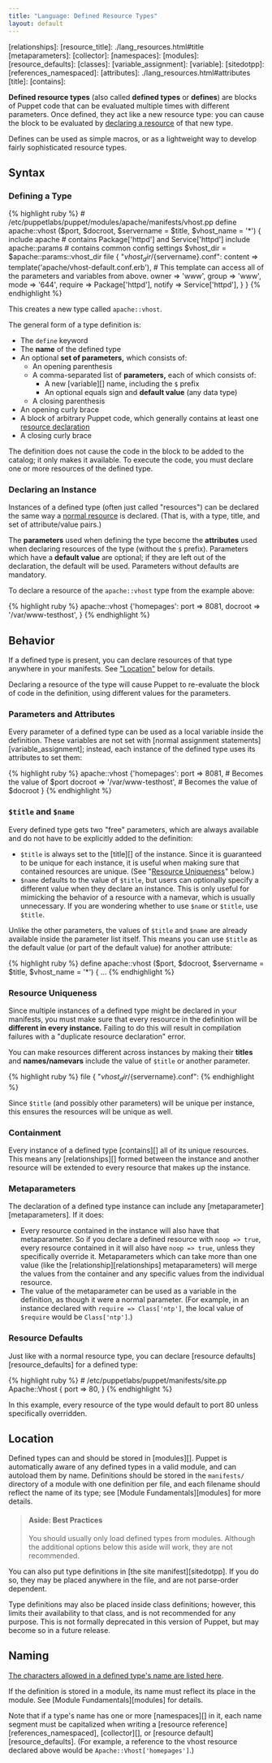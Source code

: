 ```yaml
---
title: "Language: Defined Resource Types"
layout: default
---
```


<!-- TODO -->
[resource]: ./lang_resources.html#resource-declarations
[naming]: ./lang_reserved.html#classes-and-types
[resource_namevar]: ./lang_resources.html#namenamevar
[relationships]: 
[resource_title]: ./lang_resources.html#title
[metaparameters]: 
[collector]: 
[namespaces]: 
[modules]: 
[resource_defaults]: 
[classes]: 
[variable_assignment]: 
[variable]: 
[sitedotpp]: 
[references_namespaced]: 
[attributes]: ./lang_resources.html#attributes
[title]: 
[contains]: 

**Defined resource types** (also called **defined types** or **defines**) are blocks of Puppet code that can be evaluated multiple times with different parameters. Once defined, they act like a new resource type: you can cause the block to be evaluated by [declaring a resource][resource] of that new type. 

Defines can be used as simple macros, or as a lightweight way to develop fairly sophisticated resource types. 

Syntax
-----

### Defining a Type

{% highlight ruby %}
    # /etc/puppetlabs/puppet/modules/apache/manifests/vhost.pp
    define apache::vhost ($port, $docroot, $servername = $title, $vhost_name = '*') {
      include apache # contains Package['httpd'] and Service['httpd']
      include apache::params # contains common config settings
      $vhost_dir = $apache::params::vhost_dir
      file { "${vhost_dir}/${servername}.conf":
          content => template('apache/vhost-default.conf.erb'), 
            # This template can access all of the parameters and variables from above.
          owner   => 'www',
          group   => 'www',
          mode    => '644',
          require => Package['httpd'],
          notify  => Service['httpd'],
      }
    }
{% endhighlight %}

This creates a new type called `apache::vhost`.

The general form of a type definition is:

* The `define` keyword
* The **name** of the defined type
* An optional **set of parameters,** which consists of:
    * An opening parenthesis
    * A comma-separated list of **parameters,** each of which consists of:
        * A new [variable][] name, including the `$` prefix
        * An optional equals sign and **default value** (any data type)
    * A closing parenthesis
* An opening curly brace
* A block of arbitrary Puppet code, which generally contains at least one [resource declaration][resource]
* A closing curly brace

The definition does not cause the code in the block to be added to the catalog; it only makes it available. To execute the code, you must declare one or more resources of the defined type.

### Declaring an Instance

Instances of a defined type (often just called "resources") can be declared the same way a [normal resource][resource] is declared. (That is, with a type, title, and set of attribute/value pairs.)

The **parameters** used when defining the type become the **attributes** used when declaring resources of the type (without the `$` prefix). Parameters which have a **default value** are optional; if they are left out of the declaration, the default will be used. Parameters without defaults are mandatory.

To declare a resource of the `apache::vhost` type from the example above:

{% highlight ruby %}
    apache::vhost {'homepages':
      port    => 8081,
      docroot => '/var/www-testhost',
    }
{% endhighlight %}

Behavior
-----

If a defined type is present, you can declare resources of that type anywhere in your manifests. See ["Location"](#location) below for details. 

Declaring a resource of the type will cause Puppet to re-evaluate the block of code in the definition, using different values for the parameters. 

### Parameters and Attributes

Every parameter of a defined type can be used as a local variable inside the definition. These variables are not set with [normal assignment statements][variable_assignment]; instead, each instance of the defined type uses its attributes to set them:

{% highlight ruby %}
    apache::vhost {'homepages':
      port    => 8081, # Becomes the value of $port
      docroot => '/var/www-testhost', # Becomes the value of $docroot
    }
{% endhighlight %}

### `$title` and `$name`

Every defined type gets two "free" parameters, which are always available and do not have to be explicitly added to the definition:

* `$title` is always set to the [title][] of the instance. Since it is guaranteed to be unique for each instance, it is useful when making sure that contained resources are unique. (See "[Resource Uniqueness](#resource-uniqueness)" below.)
* `$name` defaults to the value of `$title`, but users can optionally specify a different value when they declare an instance. This is only useful for mimicking the behavior of a resource with a namevar, which is usually unnecessary. If you are wondering whether to use `$name` or `$title`, use `$title`. 

Unlike the other parameters, the values of `$title` and `$name` are already available inside the parameter list itself. This means you can use `$title` as the default value (or part of the default value) for another attribute:

{% highlight ruby %}
    define apache::vhost ($port, $docroot, $servername = $title, $vhost_name = '*') { ...
{% endhighlight %}

### Resource Uniqueness

Since multiple instances of a defined type might be declared in your manifests, you must make sure that every resource in the definition will be **different in every instance.** Failing to do this will result in compilation failures with a "duplicate resource declaration" error. 

You can make resources different across instances by making their **titles** and **names/namevars** include the value of `$title` or another parameter. 

{% highlight ruby %}
      file { "${vhost_dir}/${servername}.conf":
{% endhighlight %}

Since `$title` (and possibly other parameters) will be unique per instance, this ensures the resources will be unique as well. 

### Containment

Every instance of a defined type [contains][] all of its unique resources. This means any [relationships][] formed between the instance and another resource will be extended to every resource that makes up the instance. 

### Metaparameters

The declaration of a defined type instance can include any [metaparameter][metaparameters]. If it does:

* Every resource contained in the instance will also have that metaparameter. So if you declare a defined resource with `noop => true`, every resource contained in it will also have `noop => true`, unless they specifically override it. Metaparameters which can take more than one value (like the [relationship][relationships] metaparameters) will merge the values from the container and any specific values from the individual resource.
* The value of the metaparameter can be used as a variable in the definition, as though it were a normal parameter. (For example, in an instance declared with `require => Class['ntp']`, the local value of `$require` would be `Class['ntp']`.)

### Resource Defaults

Just like with a normal resource type, you can declare [resource defaults][resource_defaults] for a defined type:

{% highlight ruby %}
    # /etc/puppetlabs/puppet/manifests/site.pp
    Apache::Vhost {
      port => 80,
    }
{% endhighlight %}

In this example, every resource of the type would default to port 80 unless specifically overridden. 

Location
-----

Defined types can and should be stored in [modules][]. Puppet is automatically aware of any defined types in a valid module, and can autoload them by name. Definitions should be stored in the `manifests/` directory of a module with one definition per file, and each filename should reflect the name of its type; see [Module Fundamentals][modules] for more details. 

> #### Aside: Best Practices
>
> You should usually only load defined types from modules. Although the additional options below this aside will work, they are not recommended.

You can also put type definitions in [the site manifest][sitedotpp]. If you do so, they may be placed anywhere in the file, and are not parse-order dependent.

Type definitions may also be placed inside class definitions; however, this limits their availability to that class, and is not recommended for any purpose. This is not formally deprecated in this version of Puppet, but may become so in a future release.


Naming
-----

[The characters allowed in a defined type's name are listed here][naming]. 

If the definition is stored in a module, its name must reflect its place in the module. See [Module Fundamentals][modules] for details. 

Note that if a type's name has one or more [namespaces][] in it, each name segment must be capitalized when writing a [resource reference][references_namespaced], [collector][], or [resource default][resource_defaults]. (For example, a reference to the vhost resource declared above would be `Apache::Vhost['homepages']`.)
